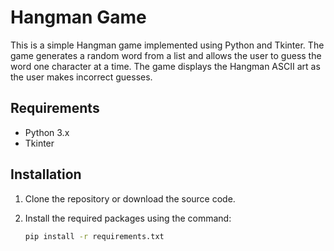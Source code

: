 # Hangman Game

This is a simple Hangman game implemented using Python and Tkinter. The game generates a random word from a list and allows the user to guess the word one character at a time. The game displays the Hangman ASCII art as the user makes incorrect guesses.

## Requirements

- Python 3.x
- Tkinter

## Installation

1. Clone the repository or download the source code.
2. Install the required packages using the command:

   ```bash
   pip install -r requirements.txt
